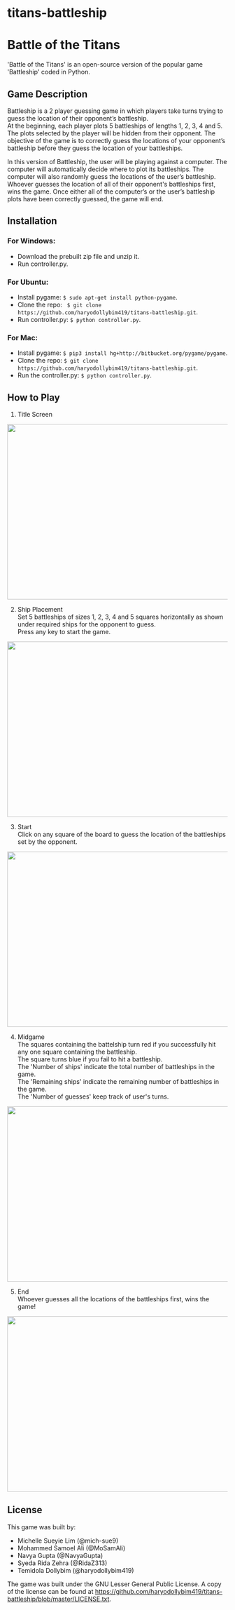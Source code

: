 # titans-battleship
# Battle of the Titans
'Battle of the Titans' is an open-source version of the popular game 'Battleship' coded in Python.

## Game Description
Battleship is a 2 player guessing game in which players take turns trying to guess the location of their opponent’s battleship.  
At the beginning, each player plots 5 battleships of lengths 
1, 2, 3, 4 and 5. The plots selected by the player will be hidden from their opponent. 
The objective of the game is to correctly guess the locations of your opponent’s battleship before they guess the location of your battleships.

In this version of Battleship, the user will be playing against a computer. The computer will automatically decide where 
to plot its battleships. The computer will also randomly guess the locations of the user’s battleship.
Whoever guesses the location of all of their opponent's battleships first, wins the game. 
Once either all of the computer’s or the user’s battleship plots have been correctly guessed, the game will end.


## Installation

### For Windows:
  - Download the prebuilt zip file and unzip it.
  - Run controller.py.

### For Ubuntu:
  - Install pygame: ```$ sudo apt-get install python-pygame```.
  - Clone the repo:  ``` $ git clone https://github.com/haryodollybim419/titans-battleship.git```.
  - Run controller.py: ```$ python controller.py```.
  
### For Mac:
  - Install pygame: ```$ pip3 install hg+http://bitbucket.org/pygame/pygame```.
  - Clone the repo: ```$ git clone https://github.com/haryodollybim419/titans-battleship.git```.
  - Run the controller.py: ```$ python controller.py```.
 
## How to Play 
  1. Title Screen 
  <p align="left">
  <img width="650" height="400" src="https://user-images.githubusercontent.com/47309090/54718306-97467000-4b30-11e9-8410-205aa249df90.png">
</p>

  2. Ship Placement
  <br /> Set 5 battleships of sizes 1, 2, 3, 4 and 5 squares horizontally as shown under required ships for the opponent to guess.
  <br /> Press any key to start the game. 
<p align="left">
<img width="650" height="400" src="https://user-images.githubusercontent.com/47309090/54720132-07ef8b80-4b35-11e9-9401-3ae9f1534678.png">
</p>

  3. Start
  <br /> Click on any square of the board to guess the location of the battleships set by the opponent. 
  <p align="left">
<img width="650" height="400" src="https://user-images.githubusercontent.com/47309090/54719516-80ede380-4b33-11e9-9509-cf13ef573ced.png">
</p>

 4. Midgame
 <br /> The squares containing the battelship turn red if you successfully hit any one square containing the battleship. 
 <br /> The square turns blue if you fail to hit a battleship. 
 <br /> The 'Number of ships' indicate the total number of battleships in the game. 
 <br /> The 'Remaining ships' indicate the remaining number of battleships in the game. 
 <br /> The 'Number of guesses' keep track of user's turns. 
  <p align="left">
<img width="650" height="400" src="https://user-images.githubusercontent.com/47309090/54719654-cdd1ba00-4b33-11e9-81a8-926d82039aee.png">
</p>

 5. End 
 <br /> Whoever guesses all the locations of the battleships first, wins the game! 
  <p align="left">
<img width="650" height="400" src="https://user-images.githubusercontent.com/47309090/54719676-dcb86c80-4b33-11e9-917e-7ce4ccf57d4c.png">
</p>
  

## License
This game was built by:
  - Michelle Sueyie Lim (@mich-sue9) 
  - Mohammed Samoel Ali (@MoSamAli)
  - Navya Gupta (@NavyaGupta)
  - Syeda Rida Zehra (@RidaZ313) 
  - Temidola Dollybim (@haryodollybim419) 
  
  The game was built under the GNU Lesser General Public License.
  A copy of the license can be found at https://github.com/haryodollybim419/titans-battleship/blob/master/LICENSE.txt.
